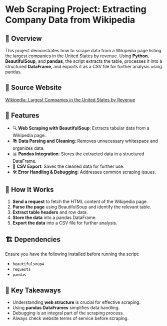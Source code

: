 # Web Scraping Project: Extracting Company Data from Wikipedia

## 📌 Overview
This project demonstrates how to scrape data from a Wikipedia page listing the largest companies in the United States by revenue. Using **Python**, **BeautifulSoup**, and **pandas**, the script extracts the table, processes it into a structured **DataFrame**, and exports it as a CSV file for further analysis using pandas.

## 🔗 Source Website
[Wikipedia: Largest Companies in the United States by Revenue](https://en.wikipedia.org/wiki/List_of_largest_companies_in_the_United_States_by_revenue)

## 📜 Features
- 🔍 **Web Scraping with BeautifulSoup**: Extracts tabular data from a Wikipedia page.
- 📚 **Data Parsing and Cleaning**: Removes unnecessary whitespace and organizes data.
- 📊 **Pandas Integration**: Stores the extracted data in a structured DataFrame.
- 💾 **CSV Export**: Saves the cleaned data for further use.
- 🛠 **Error Handling & Debugging**: Addresses common scraping issues.

## 🚀 How It Works
1. **Send a request** to fetch the HTML content of the Wikipedia page.
2. **Parse the page** using BeautifulSoup and identify the relevant table.
3. **Extract table headers** and row data.
4. **Store the data** into a pandas DataFrame.
5. **Export the data** into a CSV file for further analysis.

## 🏗 Dependencies
Ensure you have the following installed before running the script:
- `beautifulsoup4`
- `requests`
- `pandas`

## 📌 Key Takeaways
- Understanding **web structure** is crucial for effective scraping.
- Using **pandas DataFrames** simplifies data handling.
- Debugging is an integral part of the scraping process.
- Always check website terms of service before scraping.



